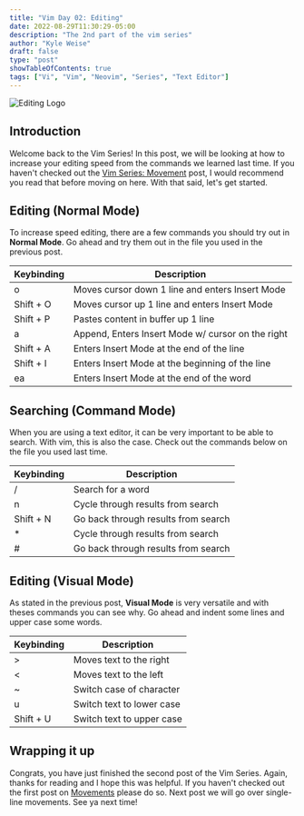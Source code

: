 ```yaml
---
title: "Vim Day 02: Editing"
date: 2022-08-29T11:30:29-05:00
description: "The 2nd part of the vim series"
author: "Kyle Weise"
draft: false 
type: "post"
showTableOfContents: true
tags: ["Vi", "Vim", "Neovim", "Series", "Text Editor"]
---
```


![Editing Logo](/images/posts/series/vim/day-02/cover.png)

## Introduction

Welcome back to the Vim Series! In this post, we will be looking at how to increase your editing speed 
from the commands we learned last time. If you haven't checked out the [Vim Series: Movement](https://www.weiseguy.com/posts/vim-series-movement/) 
post, I would recommend you read that before moving on here. With that said, let's get started.

## Editing (Normal Mode)

To increase speed editing, there are a few commands you should try out in **Normal Mode**. Go ahead and try them out in the file 
you used in the previous post.

| Keybinding | Description |
| --- | --- |
| o | Moves cursor down 1 line and enters Insert Mode |
| Shift + O | Moves cursor up 1 line and enters Insert Mode |
| Shift + P | Pastes content in buffer up 1 line |
| a | Append, Enters Insert Mode w/ cursor on the right |
| Shift + A | Enters Insert Mode at the end of the line |
| Shift + I | Enters Insert Mode at the beginning of the line |
| ea | Enters Insert Mode at the end of the word |

## Searching (Command Mode)

When you are using a text editor, it can be very important to be able to search. With vim, this is also the case. Check out the commands below on the 
file you used last time.

| Keybinding | Description |
| --- | --- |
| / | Search for a word |
| n | Cycle through results from search |
| Shift + N | Go back through results from search |
| * | Cycle through results from search | 
| # | Go back through results from search |

## Editing (Visual Mode)

As stated in the previous post, **Visual Mode** is very versatile and with theses commands you can see why. Go ahead and indent some lines and upper case 
some words.

| Keybinding | Description |
| --- | --- |
| > | Moves text to the right |
| < | Moves text to the left |
| ~ | Switch case of character |
| u | Switch text to lower case | 
| Shift + U | Switch text to upper case |

## Wrapping it up

Congrats, you have just finished the second post of the Vim Series. Again, thanks for reading and I hope this was helpful. If you haven't checked out the 
first post on [Movements](https://www.weiseguy.com/posts/vim-series-movement) please do so. Next post we will go over single-line movements. See ya next time! 

